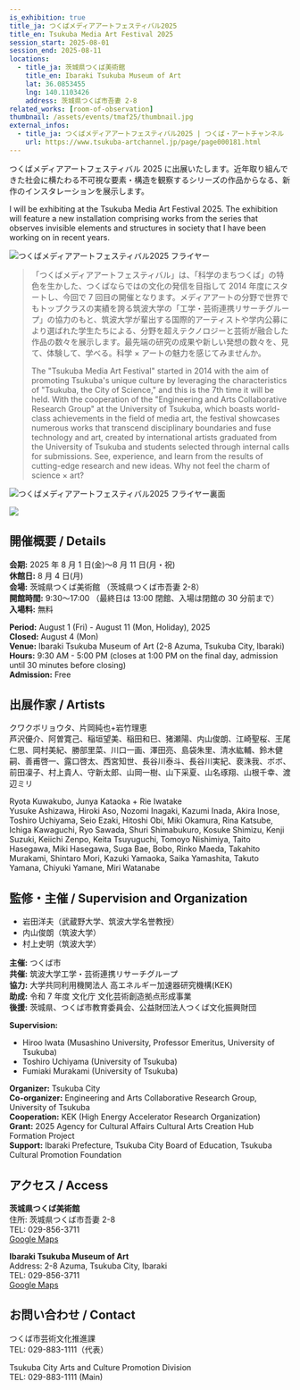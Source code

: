 ```yaml
---
is_exhibition: true
title_ja: つくばメディアアートフェスティバル2025
title_en: Tsukuba Media Art Festival 2025
session_start: 2025-08-01
session_end: 2025-08-11
locations:
  - title_ja: 茨城県つくば美術館
    title_en: Ibaraki Tsukuba Museum of Art
    lat: 36.0853455
    lng: 140.1103426
    address: 茨城県つくば市吾妻 2-8
related_works: [room-of-observation]
thumbnail: /assets/events/tmaf25/thumbnail.jpg
external_infos:
  - title_ja: つくばメディアアートフェスティバル2025 | つくば・アートチャンネル
    url: https://www.tsukuba-artchannel.jp/page/page000181.html
---
```


つくばメディアアートフェスティバル 2025 に出展いたします。近年取り組んできた社会に横たわる不可視な要素・構造を観察するシリーズの作品からなる、新作のインスタレーションを展示します。

I will be exhibiting at the Tsukuba Media Art Festival 2025. The exhibition will feature a new installation comprising works from the series that observes invisible elements and structures in society that I have been working on in recent years.

![つくばメディアアートフェスティバル2025 フライヤー](/assets/events/tmaf25/flyer_a.jpg)

> 「つくばメディアアートフェスティバル」は、「科学のまちつくば」の特色を生かした、つくばならではの文化の発信を目指して 2014 年度にスタートし、今回で 7 回目の開催となります。メディアアートの分野で世界でもトップクラスの実績を誇る筑波大学の「工学・芸術連携リサーチグループ」の協力のもと、筑波大学が輩出する国際的アーティストや学内公募により選ばれた学生たちによる、分野を超えテクノロジーと芸術が融合した作品の数々を展示します。最先端の研究の成果や新しい発想の数々を、見て、体験して、学べる。科学 × アートの魅力を感じてみませんか。
>
> The "Tsukuba Media Art Festival" started in 2014 with the aim of promoting Tsukuba's unique culture by leveraging the characteristics of "Tsukuba, the City of Science," and this is the 7th time it will be held. With the cooperation of the "Engineering and Arts Collaborative Research Group" at the University of Tsukuba, which boasts world-class achievements in the field of media art, the festival showcases numerous works that transcend disciplinary boundaries and fuse technology and art, created by international artists graduated from the University of Tsukuba and students selected through internal calls for submissions. See, experience, and learn from the results of cutting-edge research and new ideas. Why not feel the charm of science × art?

![つくばメディアアートフェスティバル2025 フライヤー裏面](/assets/events/tmaf25/flyer_b.jpg)

![](/assets/works/room-of-observation/00.jpg)

## 開催概要 / Details

**会期:** 2025 年 8 月 1 日(金)〜8 月 11 日(月・祝)  
**休館日:** 8 月 4 日(月)  
**会場:** 茨城県つくば美術館 （茨城県つくば市吾妻 2-8）  
**開館時間:** 9:30〜17:00 （最終日は 13:00 閉館、入場は閉館の 30 分前まで）  
**入場料:** 無料

**Period:** August 1 (Fri) - August 11 (Mon, Holiday), 2025  
**Closed:** August 4 (Mon)  
**Venue:** Ibaraki Tsukuba Museum of Art (2-8 Azuma, Tsukuba City, Ibaraki)  
**Hours:** 9:30 AM - 5:00 PM (closes at 1:00 PM on the final day, admission until 30 minutes before closing)  
**Admission:** Free

## 出展作家 / Artists

クワクボリョウタ、片岡純也+岩竹理恵  
芦沢優介、阿曽寛己、稲垣望美、稲田和巳、猪瀬陽、内山俊朗、江崎聖桜、王尾仁思、岡村美紀、勝部里菜、川口一画、澤田亮、島袋朱里、清水紘輔、鈴木健嗣、善甫啓一、露口啓太、西宮知世、長谷川泰斗、長谷川実紀、裵洙我、ボボ、前田凜子、村上貴人、守新太郎、山岡一樹、山下采夏、山名琢翔、山根千幸、渡辺ミリ

Ryota Kuwakubo, Junya Kataoka + Rie Iwatake  
Yusuke Ashizawa, Hiroki Aso, Nozomi Inagaki, Kazumi Inada, Akira Inose, Toshiro Uchiyama, Seio Ezaki, Hitoshi Obi, Miki Okamura, Rina Katsube, Ichiga Kawaguchi, Ryo Sawada, Shuri Shimabukuro, Kosuke Shimizu, Kenji Suzuki, Keiichi Zenpo, Keita Tsuyuguchi, Tomoyo Nishimiya, Taito Hasegawa, Miki Hasegawa, Suga Bae, Bobo, Rinko Maeda, Takahito Murakami, Shintaro Mori, Kazuki Yamaoka, Saika Yamashita, Takuto Yamana, Chiyuki Yamane, Miri Watanabe

## 監修・主催 / Supervision and Organization

- 岩田洋夫（武蔵野大学、筑波大学名誉教授）
- 内山俊朗（筑波大学）
- 村上史明（筑波大学）

**主催:** つくば市  
**共催:** 筑波大学工学・芸術連携リサーチグループ  
**協力:** 大学共同利用機関法人 高エネルギー加速器研究機構(KEK)  
**助成:** 令和 7 年度 文化庁 文化芸術創造拠点形成事業  
**後援:** 茨城県、つくば市教育委員会、公益財団法人つくば文化振興財団

**Supervision:**

- Hiroo Iwata (Musashino University, Professor Emeritus, University of Tsukuba)
- Toshiro Uchiyama (University of Tsukuba)
- Fumiaki Murakami (University of Tsukuba)

**Organizer:** Tsukuba City  
**Co-organizer:** Engineering and Arts Collaborative Research Group, University of Tsukuba  
**Cooperation:** KEK (High Energy Accelerator Research Organization)  
**Grant:** 2025 Agency for Cultural Affairs Cultural Arts Creation Hub Formation Project  
**Support:** Ibaraki Prefecture, Tsukuba City Board of Education, Tsukuba Cultural Promotion Foundation

## アクセス / Access

**茨城県つくば美術館**  
住所: 茨城県つくば市吾妻 2-8  
TEL: 029-856-3711  
[Google Maps](https://maps.app.goo.gl/FcX9PRP3SodK9ASp8)

**Ibaraki Tsukuba Museum of Art**  
Address: 2-8 Azuma, Tsukuba City, Ibaraki  
TEL: 029-856-3711  
[Google Maps](https://maps.app.goo.gl/FcX9PRP3SodK9ASp8)

## お問い合わせ / Contact

つくば市芸術文化推進課  
TEL: 029-883-1111（代表）

Tsukuba City Arts and Culture Promotion Division  
TEL: 029-883-1111 (Main)
